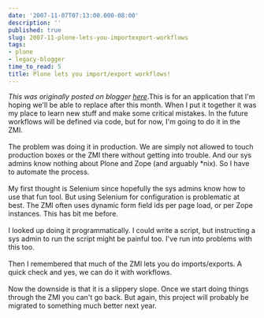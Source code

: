 ```yaml
---
date: '2007-11-07T07:13:00.000-08:00'
description: ''
published: true
slug: 2007-11-plone-lets-you-importexport-workflows
tags:
- plone
- legacy-blogger
time_to_read: 5
title: Plone lets you import/export workflows!
---
```


*This was originally posted on blogger [here](https://pydanny.blogspot.com/2007/11/plone-lets-you-importexport-workflows.html)*.This is for an application that I'm hoping we'll be able to replace after this month.  When I put it together it was my place to learn new stuff and make some critical mistakes.  In the future workflows will be defined via code, but for now, I'm going to do it in the ZMI.<br /><br />The problem was doing it in production.  We are simply not allowed to touch production boxes or the ZMI there without getting into trouble.  And our sys admins know nothing about Plone and Zope (and arguably *nix).  So I have to automate the process.<br /><br />My first thought is Selenium since hopefully the sys admins know how to use that fun tool.  But using Selenium for configuration is problematic at best.  The ZMI often uses dynamic form field ids per page load, or per Zope instances.  This has bit me before.<br /><br />I looked up doing it programmatically.  I could write a script, but instructing a sys admin to run the script might be painful too.  I've run into problems with this too.<br /><br />Then I remembered that much of the ZMI lets you do imports/exports.  A quick check and yes, we can do it with workflows.<br /><br />Now the downside is that it is a slippery slope.  Once we start doing things through the ZMI you can't go back.  But again, this project will probably be migrated to something much better next year.
